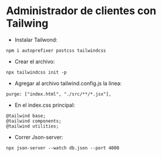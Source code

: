 # Administrador de clientes con Tailwing
- Instalar Tailwond:
~~~
npm i autoprefixer postcss tailwindcss
~~~
- Crear el archivo:
~~~
npx tailwindcss init -p
~~~
- Agregar al archivo tailwind.config.js la linea:
~~~
purge: ["index.html", "./src/**/*.jsx"],
~~~
- En el index.css principal:
~~~
@tailwind base;
@tailwind components;
@tailwind utilities;
~~~
- Correr Json-server:
~~~
npx json-server --watch db.json --port 4000
~~~